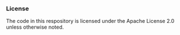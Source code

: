 ### License

The code in this respository is licensed under the Apache License 2.0 unless otherwise noted.
